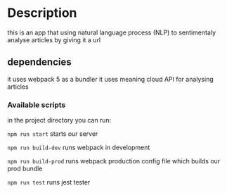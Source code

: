 # Description 

this is an app that using natural language process (NLP) to sentimentaly analyse articles by giving it a url 

## dependencies

it uses webpack 5 as a bundler 
it uses meaning cloud API for analysing articles

### Available scripts
in the project directory you can run: 

`npm run start` 
starts our server 

`npm run build-dev`
runs webpack in development 

`npm run build-prod`
runs webpack production config file which builds our prod bundle


`npm run test`
runs jest tester 